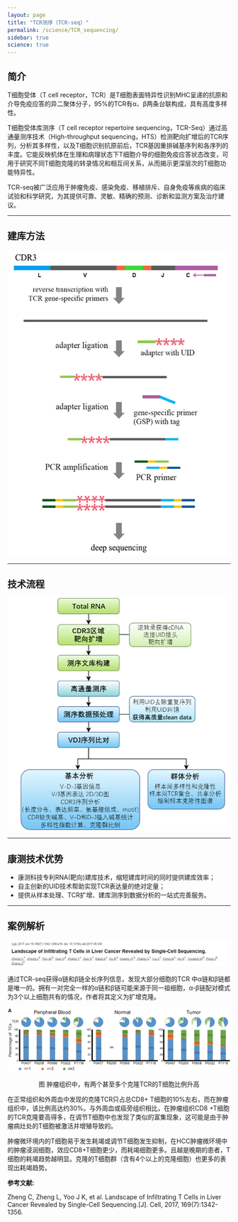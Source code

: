 ```yaml
---
layout: page
title: "TCR测序（TCR-seq）"
permalink: /science/TCR_sequencing/
sidebar: true
science: true
---
```


## 简介

T细胞受体（T cell receptor，TCR）是T细胞表面特异性识别MHC呈递的抗原和介导免疫应答的异二聚体分子，95%的TCR有α、β两条台联构成，具有高度多样性。</p>
T细胞受体库测序（T cell receptor repertoire sequencing，TCR-Seq）通过高通量测序技术（High-throughput sequencing，HTS）检测靶向扩增后的TCR序列，分析其多样性，以及T细胞识别抗原前后，TCR基因重排碱基序列和各序列的丰度。它能反映机体在生理和病理状态下T细胞介导的细胞免疫应答状态改变，可用于研究不同T细胞克隆的转录情况和相互间关系，从而揭示更深层次的T细胞功能特异性。</p>
TCR-seq被广泛应用于肿瘤免疫、感染免疫、移植排斥、自身免疫等疾病的临床试验和科学研究，为其提供可靠、灵敏、精确的预测、诊断和监测方案及治疗建议。

---

## 建库方法

<img class="fig30" src="/image/TCR_sequencing/TCR library.jpg">

---

## 技术流程

<img class="fig50" src="/image/TCR_sequencing/TCR flow.png">



---

## 康测技术优势

* 康测科技专利RNA(靶向)建库技术，缩短建库时间的同时提供建库效率；
* 自主创新的UID技术帮助实现TCR表达量的绝对定量；
* 提供从样本处理、TCR扩增、建库测序到数据分析的一站式完善服务。

---

## 案例解析

<img src="/image/TCR_sequencing/TCR-seq-1.png">


通过TCR-seq获得α链和β链全长序列信息，发现大部分细胞的TCR 中α链和β链都是唯一的。拥有一对完全一样的α链和β链可能来源于同一祖细胞，α-β链配对模式为3个以上细胞共有的情况，作者将其定义为扩增克隆。



<img src="/image/TCR_sequencing/TCR-seq-2.png">

<p style="text-align: center; ">图 肿瘤组织中，有两个甚至多个克隆TCR的T细胞比例升高</p>

在正常组织和外周血中发现的克隆TCR只占总CD8+ T细胞的10%左右，而在肿瘤组织中，该比例高达约30%。与外周血或癌旁组织相比，在肿瘤组织CD8 +T细胞的TCR克隆要高得多，在调节T细胞中也发现了类似的富集现象，这可能是由于肿瘤病灶处的T细胞被激活并增殖导致的。

肿瘤微环境内的T细胞易于发生耗竭或调节T细胞发生抑制，在HCC肿瘤微环境中的肿瘤浸润细胞，效应CD8+T细胞更少，而耗竭细胞更多。且越是晚期的患者，T细胞的耗竭趋势越明显。克隆的T细胞群（含有4个以上的克隆细胞）也更多的表现出耗竭趋势。



<div><strong>参考文献:</strong></div>

Zheng C, Zheng L, Yoo J K, et al. Landscape of Infiltrating T Cells in Liver Cancer Revealed by Single-Cell Sequencing.[J]. Cell, 2017, 169(7):1342-1356.
